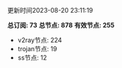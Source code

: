 更新时间2023-08-20 23:11:19

**总订阅: 73**
**总节点: 878**
**有效节点: 255**
- v2ray节点: 224
- trojan节点: 19
- ss节点: 12
